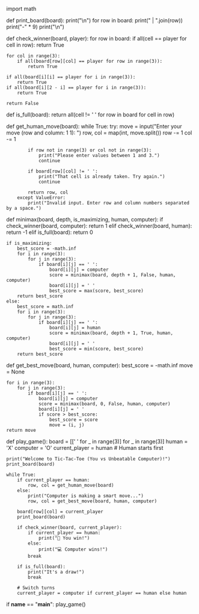 import math

def print_board(board):
    print("\n")
    for row in board:
        print(" | ".join(row))
        print("-" * 9)
    print("\n")


def check_winner(board, player):
    for row in board:
        if all(cell == player for cell in row):
            return True

    for col in range(3):
        if all(board[row][col] == player for row in range(3)):
            return True

    if all(board[i][i] == player for i in range(3)):
        return True
    if all(board[i][2 - i] == player for i in range(3)):
        return True

    return False


def is_full(board):
    return all(cell != ' ' for row in board for cell in row)


def get_human_move(board):
    while True:
        try:
            move = input("Enter your move (row and column: 1 1): ")
            row, col = map(int, move.split())
            row -= 1
            col -= 1

            if row not in range(3) or col not in range(3):
                print("Please enter values between 1 and 3.")
                continue

            if board[row][col] != ' ':
                print("That cell is already taken. Try again.")
                continue

            return row, col
        except ValueError:
            print("Invalid input. Enter row and column numbers separated by a space.")


def minimax(board, depth, is_maximizing, human, computer):
    if check_winner(board, computer):
        return 1
    elif check_winner(board, human):
        return -1
    elif is_full(board):
        return 0

    if is_maximizing:
        best_score = -math.inf
        for i in range(3):
            for j in range(3):
                if board[i][j] == ' ':
                    board[i][j] = computer
                    score = minimax(board, depth + 1, False, human, computer)
                    board[i][j] = ' '
                    best_score = max(score, best_score)
        return best_score
    else:
        best_score = math.inf
        for i in range(3):
            for j in range(3):
                if board[i][j] == ' ':
                    board[i][j] = human
                    score = minimax(board, depth + 1, True, human, computer)
                    board[i][j] = ' '
                    best_score = min(score, best_score)
        return best_score


def get_best_move(board, human, computer):
    best_score = -math.inf
    move = None

    for i in range(3):
        for j in range(3):
            if board[i][j] == ' ':
                board[i][j] = computer
                score = minimax(board, 0, False, human, computer)
                board[i][j] = ' '
                if score > best_score:
                    best_score = score
                    move = (i, j)
    return move


def play_game():
    board = [[' ' for _ in range(3)] for _ in range(3)]
    human = 'X'
    computer = 'O'
    current_player = human  # Human starts first

    print("Welcome to Tic-Tac-Toe (You vs Unbeatable Computer)!")
    print_board(board)

    while True:
        if current_player == human:
            row, col = get_human_move(board)
        else:
            print("Computer is making a smart move...")
            row, col = get_best_move(board, human, computer)

        board[row][col] = current_player
        print_board(board)

        if check_winner(board, current_player):
            if current_player == human:
                print("🎉 You win!")
            else:
                print("💻 Computer wins!")
            break

        if is_full(board):
            print("It's a draw!")
            break

        # Switch turns
        current_player = computer if current_player == human else human


if __name__ == "__main__":
    play_game()
